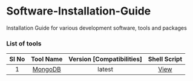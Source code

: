 # Software-Installation-Guide

Installation Guide for various development software, tools and packages

### List of tools

| Sl No  | Tool Name  | Version [Compatibilities]  | Shell Script |
|:-:|:-:|:-:|:-:|
| 1  | [MongoDB](./tools/mongodb/README.md)  | latest  | [View](./tools/mongodb/ubuntu1804.sh) |
